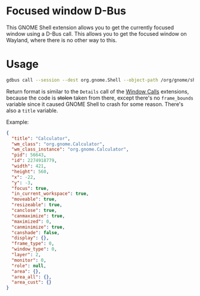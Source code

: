 # Focused window D-Bus

This GNOME Shell extension allows you to get the currently focused window using
a D-Bus call. This allows you to get the focused window on Wayland, where there
is no other way to this.

# Usage

```sh
gdbus call --session --dest org.gnome.Shell --object-path /org/gnome/shell/extensions/FocusedWindow --method org.gnome.shell.extensions.FocusedWindow.Get
```

Return format is similar to the `Details` call of the
[Window Calls](https://github.com/ickyicky/window-calls) extensions, because the
code is ~~stolen~~ taken from there, except there's no `frame_bounds` variable
since it caused GNOME Shell to crash for some reason. There's also a `title`
variable.

Example:

```json
{
  "title": "Calculator",
  "wm_class": "org.gnome.Calculator",
  "wm_class_instance": "org.gnome.Calculator",
  "pid": 56643,
  "id": 2274918779,
  "width": 421,
  "height": 560,
  "x": -22,
  "y": -3,
  "focus": true,
  "in_current_workspace": true,
  "moveable": true,
  "resizeable": true,
  "canclose": true,
  "canmaximize": true,
  "maximized": 0,
  "canminimize": true,
  "canshade": false,
  "display": {},
  "frame_type": 0,
  "window_type": 0,
  "layer": 2,
  "monitor": 0,
  "role": null,
  "area": {},
  "area_all": {},
  "area_cust": {}
}
```
